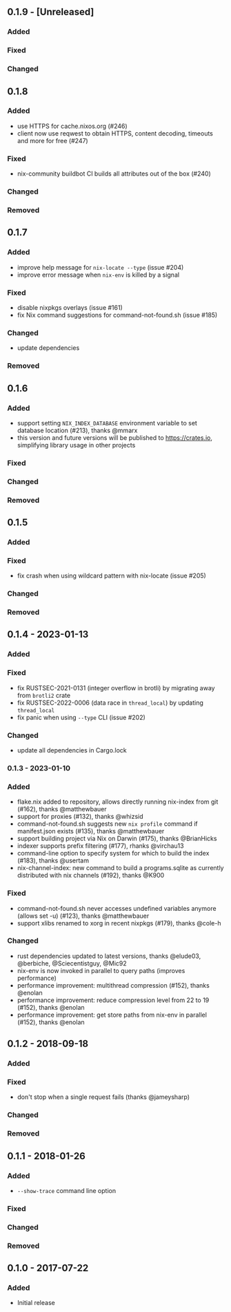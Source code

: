 ## 0.1.9 - [Unreleased]
### Added
### Fixed
### Changed

## 0.1.8
### Added

* use HTTPS for cache.nixos.org (#246)
* client now use reqwest to obtain HTTPS, content decoding, timeouts and more for free (#247)

### Fixed

* nix-community buildbot CI builds all attributes out of the box (#240)

### Changed

### Removed

## 0.1.7
### Added
* improve help message for `nix-locate --type` (issue #204)
* improve error message when `nix-env` is killed by a signal
### Fixed
* disable nixpkgs overlays (issue #161)
* fix Nix command suggestions for command-not-found.sh (issue #185)
### Changed
* update dependencies
### Removed

## 0.1.6
### Added
* support setting `NIX_INDEX_DATABASE` environment variable to set database location (#213), thanks @mmarx
* this version and future versions will be published to https://crates.io, simplifying library usage in other projects
### Fixed
### Changed
### Removed

## 0.1.5
### Added
### Fixed
* fix crash when using wildcard pattern with nix-locate (issue #205)
### Changed
### Removed

## 0.1.4 - 2023-01-13
### Added
### Fixed
* fix RUSTSEC-2021-0131 (integer overflow in brotli) by migrating away from `brotli2` crate
* fix RUSTSEC-2022-0006 (data race in `thread_local`) by updating `thread_local`
* fix panic when using `--type` CLI (issue #202)
### Changed
* update all dependencies in Cargo.lock

### 0.1.3 - 2023-01-10
### Added
* flake.nix added to repository, allows directly running nix-index from git (#162), thanks @matthewbauer
* support for proxies (#132), thanks @whizsid
* command-not-found.sh suggests new `nix profile` command if manifest.json exists (#135), thanks @matthewbauer
* support building project via Nix on Darwin (#175), thanks @BrianHicks
* indexer supports prefix filtering (#177), rhanks @virchau13
* command-line option to specify system for which to build the index (#183), thanks @usertam
* nix-channel-index: new command to build a programs.sqlite as currently distributed with nix channels (#192), thanks @K900
### Fixed
* command-not-found.sh never accesses undefined variables anymore (allows set -u) (#123), thanks @matthewbauer
* support xlibs renamed to xorg in recent nixpkgs (#179), thanks @cole-h
### Changed
* rust dependencies updated to latest versions, thanks @elude03, @berbiche, @Sciecentistguy, @Mic92
* nix-env is now invoked in parallel to query paths (improves performance)
* performance improvement: multithread compression (#152), thanks @enolan
* performance improvement: reduce compression level from 22 to 19 (#152), thanks @enolan
* performance improvement: get store paths from nix-env in parallel (#152), thanks @enolan

## 0.1.2 - 2018-09-18
### Added
### Fixed
* don't stop when a single request fails (thanks @jameysharp)
### Changed
### Removed

## 0.1.1 - 2018-01-26
### Added
* `--show-trace` command line option
### Fixed
### Changed
### Removed

## 0.1.0 - 2017-07-22
### Added
* Initial release
